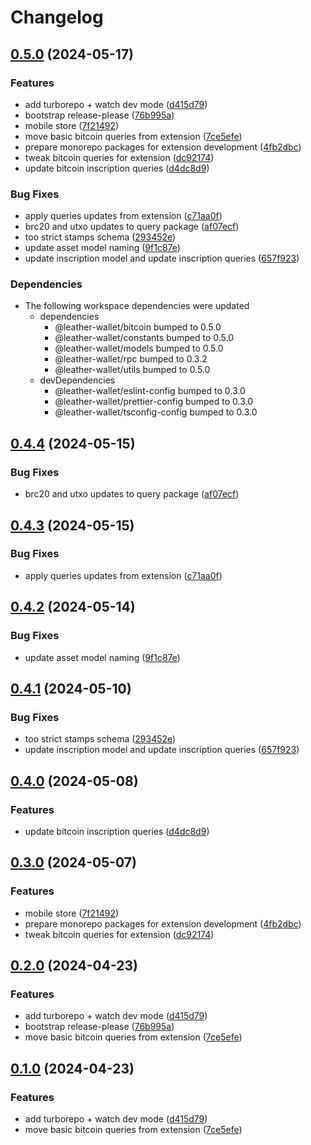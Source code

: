 # Changelog

## [0.5.0](https://github.com/leather-wallet/mono/compare/query-v0.4.5...query-v0.5.0) (2024-05-17)


### Features

* add turborepo + watch dev mode ([d415d79](https://github.com/leather-wallet/mono/commit/d415d79394488c0cb74765d367b3af8db1d24772))
* bootstrap release-please ([76b995a](https://github.com/leather-wallet/mono/commit/76b995a37ecfda0aa006b90ab21cadc57dae8e80))
* mobile store ([7f21492](https://github.com/leather-wallet/mono/commit/7f2149216d3561c9e39036528937f9816b90218a))
* move basic bitcoin queries from extension ([7ce5efe](https://github.com/leather-wallet/mono/commit/7ce5efe5e7383f2245ff3ec90ac429ba898a1410))
* prepare monorepo packages for extension development ([4fb2dbc](https://github.com/leather-wallet/mono/commit/4fb2dbc786987d50800cb80329c5986a51bec4c2))
* tweak bitcoin queries for extension ([dc92174](https://github.com/leather-wallet/mono/commit/dc9217421593ce35d809d5f555f055b716792837))
* update bitcoin inscription queries ([d4dc8d9](https://github.com/leather-wallet/mono/commit/d4dc8d9ea05b746663a859d59949cf1e42789d50))


### Bug Fixes

* apply queries updates from extension ([c71aa0f](https://github.com/leather-wallet/mono/commit/c71aa0fba9768a86bfc014c1765a86277d3bac89))
* brc20 and utxo updates to query package ([af07ecf](https://github.com/leather-wallet/mono/commit/af07ecfecbe3446c43d31b02dda6faed5b522772))
* too strict stamps schema ([293452e](https://github.com/leather-wallet/mono/commit/293452e9c7d5578f6a2d71279c6163d7ba50ff93))
* update asset model naming ([9f1c87e](https://github.com/leather-wallet/mono/commit/9f1c87e54d57353b1400ff4565139b8b7cbf001f))
* update inscription model and update inscription queries ([657f923](https://github.com/leather-wallet/mono/commit/657f9238cb2512f345af732cb5e34dd69e674e9f))


### Dependencies

* The following workspace dependencies were updated
  * dependencies
    * @leather-wallet/bitcoin bumped to 0.5.0
    * @leather-wallet/constants bumped to 0.5.0
    * @leather-wallet/models bumped to 0.5.0
    * @leather-wallet/rpc bumped to 0.3.2
    * @leather-wallet/utils bumped to 0.5.0
  * devDependencies
    * @leather-wallet/eslint-config bumped to 0.3.0
    * @leather-wallet/prettier-config bumped to 0.3.0
    * @leather-wallet/tsconfig-config bumped to 0.3.0

## [0.4.4](https://github.com/leather-wallet/mono/compare/query-v0.4.3...query-v0.4.4) (2024-05-15)


### Bug Fixes

* brc20 and utxo updates to query package ([af07ecf](https://github.com/leather-wallet/mono/commit/af07ecfecbe3446c43d31b02dda6faed5b522772))

## [0.4.3](https://github.com/leather-wallet/mono/compare/query-v0.4.2...query-v0.4.3) (2024-05-15)


### Bug Fixes

* apply queries updates from extension ([c71aa0f](https://github.com/leather-wallet/mono/commit/c71aa0fba9768a86bfc014c1765a86277d3bac89))

## [0.4.2](https://github.com/leather-wallet/mono/compare/query-v0.4.1...query-v0.4.2) (2024-05-14)


### Bug Fixes

* update asset model naming ([9f1c87e](https://github.com/leather-wallet/mono/commit/9f1c87e54d57353b1400ff4565139b8b7cbf001f))

## [0.4.1](https://github.com/leather-wallet/mono/compare/query-v0.4.0...query-v0.4.1) (2024-05-10)


### Bug Fixes

* too strict stamps schema ([293452e](https://github.com/leather-wallet/mono/commit/293452e9c7d5578f6a2d71279c6163d7ba50ff93))
* update inscription model and update inscription queries ([657f923](https://github.com/leather-wallet/mono/commit/657f9238cb2512f345af732cb5e34dd69e674e9f))

## [0.4.0](https://github.com/leather-wallet/mono/compare/query-v0.3.0...query-v0.4.0) (2024-05-08)


### Features

* update bitcoin inscription queries ([d4dc8d9](https://github.com/leather-wallet/mono/commit/d4dc8d9ea05b746663a859d59949cf1e42789d50))

## [0.3.0](https://github.com/leather-wallet/mono/compare/query-v0.2.0...query-v0.3.0) (2024-05-07)


### Features

* mobile store ([7f21492](https://github.com/leather-wallet/mono/commit/7f2149216d3561c9e39036528937f9816b90218a))
* prepare monorepo packages for extension development ([4fb2dbc](https://github.com/leather-wallet/mono/commit/4fb2dbc786987d50800cb80329c5986a51bec4c2))
* tweak bitcoin queries for extension ([dc92174](https://github.com/leather-wallet/mono/commit/dc9217421593ce35d809d5f555f055b716792837))

## [0.2.0](https://github.com/leather-wallet/mono/compare/query-v0.1.0...query-v0.2.0) (2024-04-23)

### Features

- add turborepo + watch dev mode ([d415d79](https://github.com/leather-wallet/mono/commit/d415d79394488c0cb74765d367b3af8db1d24772))
- bootstrap release-please ([76b995a](https://github.com/leather-wallet/mono/commit/76b995a37ecfda0aa006b90ab21cadc57dae8e80))
- move basic bitcoin queries from extension ([7ce5efe](https://github.com/leather-wallet/mono/commit/7ce5efe5e7383f2245ff3ec90ac429ba898a1410))

## [0.1.0](https://github.com/leather-wallet/mono/compare/query-v0.0.1...query-v0.1.0) (2024-04-23)

### Features

- add turborepo + watch dev mode ([d415d79](https://github.com/leather-wallet/mono/commit/d415d79394488c0cb74765d367b3af8db1d24772))
- move basic bitcoin queries from extension ([7ce5efe](https://github.com/leather-wallet/mono/commit/7ce5efe5e7383f2245ff3ec90ac429ba898a1410))
